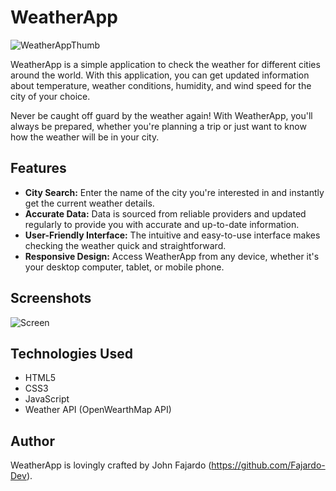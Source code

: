 # WeatherApp

![WeatherAppThumb](https://github.com/Fajardo-dev/WeatherApp/assets/62899394/173a3727-27b0-48c1-b6e3-812c602cfc1b)



WeatherApp is a simple application to check the weather for different cities around the world. With this application, you can get updated information about temperature, weather conditions, humidity, and wind speed for the city of your choice.

Never be caught off guard by the weather again! With WeatherApp, you'll always be prepared, whether you're planning a trip or just want to know how the weather will be in your city.

## Features

- **City Search:** Enter the name of the city you're interested in and instantly get the current weather details.
- **Accurate Data:** Data is sourced from reliable providers and updated regularly to provide you with accurate and up-to-date information.
- **User-Friendly Interface:** The intuitive and easy-to-use interface makes checking the weather quick and straightforward.
- **Responsive Design:** Access WeatherApp from any device, whether it's your desktop computer, tablet, or mobile phone.

## Screenshots

![Screen](https://github.com/Fajardo-dev/WeatherApp/assets/62899394/10a463f8-9112-44ce-a39f-a31b68bfb44a)

## Technologies Used

- HTML5
- CSS3
- JavaScript
- Weather API (OpenWearthMap API)

## Author

WeatherApp is lovingly crafted by John Fajardo (https://github.com/Fajardo-Dev).
